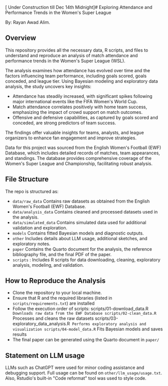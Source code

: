 [ Under Construction till Dec 14th Midnight]# Exploring Attendance and Performance Trends in the Women's Super League

By: Rayan Awad Alim.

## Overview

This repository provides all the necessary data, R scripts, and files to understand and reproduce an analysis of match attendance and performance trends in the Women's Super League (WSL).

The analysis examines how attendance has evolved over time and the factors influencing team performance, including goals scored, goals conceded, and league tier. Using Bayesian modeling and exploratory data analysis, the study uncovers key insights:
- Attendance has steadily increased, with significant spikes following major international events like the FIFA Women's World Cup.
- Match attendance correlates positively with home team success, emphasizing the impact of crowd support on match outcomes.
- Offensive and defensive capabilities, as captured by goals scored and conceded, are strong predictors of team success.

The findings offer valuable insights for teams, analysts, and league organizers to enhance fan engagement and improve strategies.

Data for this project was sourced from the English Women's Football (EWF) Database, which includes detailed records of matches, team appearances, and standings. The database provides comprehensive coverage of the Women's Super League and Championship, facilitating robust analysis.


## File Structure

The repo is structured as:

-   `data/raw_data` Contains raw datasets as obtained from the English Women's Football (EWF) Database.
-   `data/analysis_data` Contains cleaned and processed datasets used in the analysis.
-   `data/simulated_data` Contains simulated data used for additional validation and exploration.
-   `models` Contains fitted Bayesian models and diagnostic outputs.
-   `other` Includes details about LLM usage, additional sketches, and exploratory notes.
-   `paper` Contains the Quarto document for the analysis, the reference bibliography file, and the final PDF of the paper.
-   `scripts` : Includes R scripts for data downloading, cleaning, exploratory analysis, modeling, and validation.

## How to Reproduce the Analysis
-   Clone the repository to your local machine.
-   Ensure that R and the required libraries (listed in `scripts/requirements.txt`) are installed
-   Follow the execution order of scripts:
    scripts/01-download_data.R` Downloads raw data from the EWF Database
    scripts/02-clean_data.R` Processes and cleans the raw datasets
    scripts/03-exploratory_data_analysis.R` Performs exploratory analysis and visualization
    scripts/04-model_data.R` Fits Bayesian models and saves results
-   The final paper can be generated using the Quarto document in `paper/`


## Statement on LLM usage

LLMs such as ChatGPT were used for minor coding assistance and debugging support. Full usage can be found on `other/llm_usage/usage.txt`. Also, Rstudio's built-in "Code reformat" tool was used to style code.
